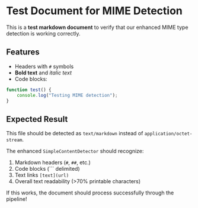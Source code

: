 # Test Document for MIME Detection

This is a **test markdown document** to verify that our enhanced MIME type detection is working correctly.

## Features
- Headers with `#` symbols
- **Bold text** and *italic text*
- Code blocks:

```javascript
function test() {
    console.log("Testing MIME detection");
}
```

## Expected Result
This file should be detected as `text/markdown` instead of `application/octet-stream`.

The enhanced `SimpleContentDetector` should recognize:
1. Markdown headers (`#`, `##`, etc.)
2. Code blocks (``` delimited)
3. Text links `[text](url)`
4. Overall text readability (>70% printable characters)

If this works, the document should process successfully through the pipeline!